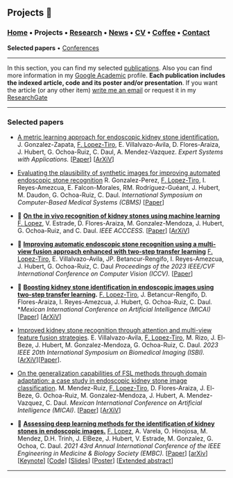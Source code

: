 
## Projects 📑
###  [Home](/index) • Projects  • [Research](/research) • [News](/news) • [CV](/brief_cv) • [Coffee](/coffee) • [Contact](/contact)
 **Selected papers** • [Conferences](/conference)

---


In this section, you can find my selected [publications](/publications). Also you can find more information in my <a href="https://scholar.google.com/citations?user=AlKdFRsAAAAJ&hl=en&oi=ao" target="_blank">Google Academic</a>  profile. **Each publication includes the indexed article, code and its poster and/or presentation**. If you want the article (or any other item) [write me an email](mailto:franciscolt@tec.mx?subject=[GitHub]%20Hello,%20Francisco) or request it in my <a href="https://www.researchgate.net/profile/Francisco-Lopez-Tiro" target="_blank">ResearchGate</a>



---

### Selected papers


*  [A metric learning approach for endoscopic kidney stone identification.](https://www.sciencedirect.com/science/article/abs/pii/S0957417424015781)
J. Gonzalez-Zapata, <a href="https://scholar.google.es/citations?user=IlG06bYAAAAJ&hl=es" target="_blank">F. Lopez-Tiro</a>, E. Villalvazo-Avila, D. Flores-Araiza, J. Hubert, G. Ochoa-Ruiz, C. Daul, A. Mendez-Vazquez. *Expert Systems with Applications.* [[Paper](https://www.sciencedirect.com/science/article/abs/pii/S0957417424015781)] [[ArXiV](https://arxiv.org/pdf/2307.07046)]

* [Evaluating the plausibility of synthetic images for improving automated endoscopic stone recognition](https://ieeexplore.ieee.org/abstract/document/10600716) R. Gonzalez-Perez,  <a href="https://scholar.google.es/citations?user=IlG06bYAAAAJ&hl=es" target="_blank">F. Lopez-Tiro</a>, I. Reyes-Amezcua, E. Falcon-Morales, RM. Rodríguez-Guéant, J. Hubert, M. Daudon, G. Ochoa-Ruiz, C. Daul. *International Symposium on Computer-Based Medical Systems (CBMS)* [[Paper](https://ieeexplore.ieee.org/abstract/document/10600716)] 

* 🌟 **[On the in vivo recognition of kidney stones using machine learning](https://ieeexplore.ieee.org/abstract/document/10384337)** <a href="https://scholar.google.es/citations?user=IlG06bYAAAAJ&hl=es" target="_blank">F. Lopez</a>, V. Estrade, D. Flores-Araiza, M. Gonzalez-Mendoza,  J. Hubert, G. Ochoa-Ruiz, and C. Daul. *IEEE ACCCESS.* [[Paper](https://ieeexplore.ieee.org/abstract/document/10384337)]
[[ArXiV](https://arxiv.org/abs/2201.08865)]

* 🌟 **<a href="https://openaccess.thecvf.com/content/ICCV2023W/LXCV/papers/Lopez-Tiro_Improving_Automatic_Endoscopic_Stone_Recognition_Using_a_Multi-view_Fusion_Approach_ICCVW_2023_paper.pdf" target="_blank">Improving automatic endoscopic stone recognition using a multi-view fusion approach enhanced with two-step transfer learning</a>**  <a href="https://scholar.google.es/citations?user=IlG06bYAAAAJ&hl=es" target="_blank">F. Lopez-Tiro</a>, E. Villalvazo-Avila, JP. Betancur-Rengifo, I. Reyes-Amezcua, J. Hubert, G. Ochoa-Ruiz, C. Daul *Proceedings of the 2023 IEEE/CVF International Conference on Computer Vision (ICCV).*
[<a href="https://arxiv.org/abs/2206.00069" target="_blank">Paper</a>]




* 🌟  **[Boosting kidney stone identification in endoscopic images using two-step transfer learning](https://link.springer.com/chapter/10.1007/978-3-031-47640-2_11).** <a href="https://scholar.google.es/citations?user=IlG06bYAAAAJ&hl=es" target="_blank">F. Lopez-Tiro</a>, J. Betancur-Rengifo, D. Flores-Araiza, I. Reyes-Amezcua, J. Hubert, G. Ochoa-Ruiz, C. Daul. **Mexican International Conference on Artificial Intelligence (MICAI)* [[Paper](https://link.springer.com/chapter/10.1007/978-3-031-47640-2_11)] [[ArXiV](https://arxiv.org/pdf/2210.13654)]

* [Improved kidney stone recognition through attention and multi-view feature fusion strategies](https://ieeexplore.ieee.org/abstract/document/10230794). E. Villalvazo-Avila, <a href="https://scholar.google.es/citations?user=IlG06bYAAAAJ&hl=es" target="_blank">F. Lopez-Tiro</a>, M. Rizo, J. El-Beze, J. Hubert, M. Gonzalez-Mendoza, G. Ochoa-Ruiz, C. Daul.  *2023 IEEE 20th International Symposium on Biomedical Imaging (ISBI).* [[ArXiV](https://arxiv.org/pdf/2211.02967)][[Paper](https://ieeexplore.ieee.org/abstract/document/10230794)].

* [On the generalization capabilities of FSL methods through domain adaptation: a case study in endoscopic kidney stone image classification](https://link.springer.com/chapter/10.1007/978-3-031-19493-1_21). M. Mendez-Ruiz, <a href="https://scholar.google.es/citations?user=IlG06bYAAAAJ&hl=es" target="_blank">F. Lopez-Tiro</a>, D. Flores-Araiza, J. El-Beze, G. Ochoa-Ruiz, M. Gonzalez-Mendoza, J. Hubert, A. Mendez-Vazquez, C. Daul. *Mexican International Conference on Artificial Intelligence (MICAI)*. [[Paper](https://link.springer.com/chapter/10.1007/978-3-031-19493-1_21)] [[ArXiV](https://arxiv.org/pdf/2205.00895)] 



* 🌟  **<a href="https://ieeexplore.ieee.org/document/9630211" target="_blank">Assessing deep learning methods for the identification of kidney  stones in endoscopic images.</a>** <a href="https://scholar.google.es/citations?user=IlG06bYAAAAJ&hl=es" target="_blank">F. Lopez</a>, A. Varela, O. Hinojosa, M. Mendez, D.H. Trinh, J. ElBeze, J. Hubert, V. Estrade, M. Gonzalez, G. Ochoa, C. Daul.
*2021 43rd Annual International Conference of the IEEE Engineering in Medicine & Biology Society (EMBC).*
[<a href="https://ieeexplore.ieee.org/document/9630211" target="_blank">Paper</a>]
[<a href="https://arxiv.org/abs/2103.01146" target="_blank">arXiv</a>]
[<a href="https://youtu.be/YMo-URAdvbM" target="_blank">Keynote</a>]
[[Code](mailto:gilberto.ochoa@tec.com?subject=%20Code%20Arxiv,%20Assessing%20deep%20learning%20methods%20for%20the%20identification%20of%20kidney%20stones%20in%20endoscopic%20images)]
[<a href="https://github.com/friscolt/friscolt.github.io/blob/main/files/embc2021_slides.pdf" target="_blank">Slides</a>]
[<a href="https://research.latinxinai.org/papers/cvpr/2021/png/6_poster_06.png" target="_blank">Poster</a>]
[<a href="https://research.latinxinai.org/papers/cvpr/2021/pdf/6_CameraReady_06.pdf" target="_blank">Extended abstract</a>] 




---
